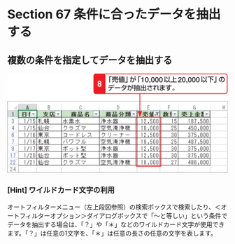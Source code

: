# Section 67 条件に合ったデータを抽出する

## 複数の条件を指定してデータを抽出する

![](004.png)

### [Hint] ワイルドカード文字の利用

オートフィルターメニュー（左上段図参照）の検索ボックスで検索したり、＜オートフィルターオプション＞ダイアログボックスで「～と等しい」という条件でデータを抽出する場合は、「？」や「＊」などのワイルドカード文字が使用できます。「？」は任意の1文字を、「＊」は任意の長さの任意の文字を表します。
